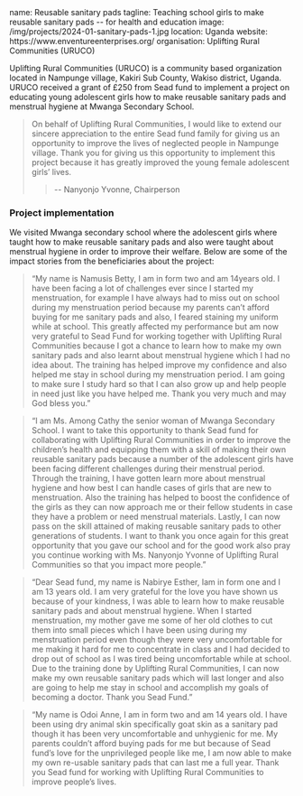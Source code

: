 <section src='project2.html'>
name: Reusable sanitary pads
tagline: Teaching school girls to make reusable sanitary pads -- for health and education
image: /img/projects/2024-01-sanitary-pads-1.jpg
location: Uganda
website: https://www.enventureenterprises.org/
organisation: Uplifting Rural Communities (URUCO)

Uplifting Rural Communities (URUCO) is a community based organization located in Nampunge village, Kakiri Sub County, Wakiso district, Uganda. URUCO received a grant of £250 from Sead fund to implement a project on educating young adolescent girls how to make reusable sanitary pads and menstrual hygiene at Mwanga Secondary School.

> On behalf of Uplifting Rural Communities, I would like to extend our sincere appreciation to the entire Sead fund family for giving us an opportunity to improve the lives of neglected people in Nampunge village. Thank you for giving us this opportunity to implement this project because it has greatly improved the young female adolescent girls’ lives.
> > -- Nanyonjo Yvonne, Chairperson

### Project implementation

We visited Mwanga secondary school where the adolescent girls where taught how to make reusable sanitary pads and also were taught about menstrual hygiene in order to improve their welfare. Below are some of the impact stories from the beneficiaries about the project:

> “My name is Namusis Betty, I am in form two and am 14years old. I have been facing a lot of challenges ever since I started my menstruation, for example I have always had to miss out on school during my menstruation period because my parents can’t afford buying for me sanitary pads and also, I  feared staining my uniform while at school. This greatly affected my performance but am now very grateful to Sead Fund for working together with Uplifting Rural Communities because I got a chance to learn how to make my own sanitary pads and also learnt about menstrual hygiene which I had no idea about. The training has helped improve my confidence and also helped me stay in school during my menstruation period. I am going to make sure I study hard so that I can also grow up and help people in need just like you have helped me. Thank you very much and may God bless you.”  

> “I am Ms. Among Cathy the senior woman of Mwanga Secondary School. I want to take this opportunity to thank Sead fund for collaborating with Uplifting Rural Communities in order to improve the children’s health and equipping them with a skill of making their own reusable sanitary pads because a number of the adolescent girls have been facing different challenges during their menstrual period. Through the training, I have gotten learn more about menstrual hygiene and how best I can handle cases of girls that are new to menstruation. Also the training has helped to boost the confidence of the girls as they can now approach me or their fellow students in case they have a problem or need menstrual materials. Lastly, I can now pass on the skill attained of making reusable sanitary pads to other generations of students. I want to thank you once again for this great opportunity that you gave our school and for the good work also pray you continue working with Ms. Nanyonjo Yvonne of Uplifting Rural Communities so that you impact more people.”
   
> “Dear Sead fund, my name is Nabirye Esther, Iam in form one and I am 13 years old. I am very grateful for the love you have shown us because of your kindness, I was able to learn how to make reusable sanitary pads and about menstrual hygiene. When I started menstruation, my mother gave me some of her old clothes to cut them into small pieces which I have been using during my menstruation period even though they were very uncomfortable for me making it hard for me to concentrate in class and I had decided to drop out of school as I was tired being uncomfortable while at school. Due to the training done by Uplifting Rural Communities, I can now make my own reusable sanitary pads which will last longer and also are going to help me stay in school and accomplish my goals of becoming a doctor. Thank you Sead Fund.”

> “My name is Odoi Anne, I am in form two and am 14 years old. I have been using dry animal skin specifically goat skin as a sanitary pad though it has been very uncomfortable and unhygienic for me. My parents couldn’t afford buying pads for me but because of Sead fund’s love for the unprivileged people like me, I am now able to make my own re-usable sanitary pads that can last me a full year. Thank you Sead fund for working with Uplifting Rural Communities to improve people’s lives. 


</section>


